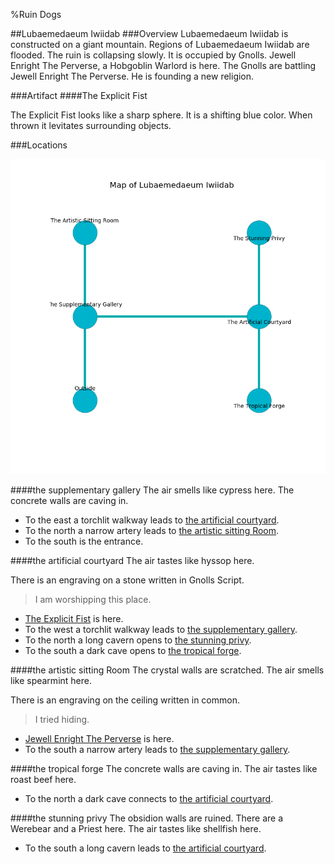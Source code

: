 %Ruin Dogs

##Lubaemedaeum Iwiidab
###Overview
Lubaemedaeum Iwiidab is constructed on a giant mountain. Regions of Lubaemedaeum Iwiidab are flooded. The ruin is collapsing slowly. It is occupied by Gnolls. <a name="Jewell-Enright-The-Perverse"></a>Jewell Enright The Perverse, a Hobgoblin Warlord is here. The Gnolls are battling Jewell Enright The Perverse. He  is founding a new religion. 



###Artifact
####<a name="The-Explicit-Fist"></a>The Explicit Fist


The Explicit Fist looks like a sharp sphere. It is a shifting blue color. When thrown it levitates surrounding objects. 





###Locations


![](../v2/images/Lubaemedaeum-Iwiidab.png)

####<a name="the-supplementary-gallery"></a>the supplementary gallery
The air smells like cypress here. The concrete walls are caving in. 



* To the east a torchlit walkway leads to [the artificial courtyard](#the-artificial-courtyard).
* To the north a narrow artery leads to [the artistic sitting Room](#the-artistic-sitting-Room).
* To the south is the entrance.


####<a name="the-artificial-courtyard"></a>the artificial courtyard
The air tastes like hyssop here. 

There is an engraving on a stone written in Gnolls Script. 

> I am worshipping this place.
>


* [The Explicit Fist](#The-Explicit-Fist) is here.
* To the west a torchlit walkway leads to [the supplementary gallery](#the-supplementary-gallery).
* To the north a long cavern opens to [the stunning privy](#the-stunning-privy).
* To the south a dark cave opens to [the tropical forge](#the-tropical-forge).


####<a name="the-artistic-sitting-Room"></a>the artistic sitting Room
The crystal walls are scratched. The air smells like spearmint here. 

There is an engraving on the ceiling written in common. 

> I tried hiding.
>


* [Jewell Enright The Perverse](#Jewell-Enright-The-Perverse) is here.
* To the south a narrow artery leads to [the supplementary gallery](#the-supplementary-gallery).


####<a name="the-tropical-forge"></a>the tropical forge
The concrete walls are caving in. The air tastes like roast beef here. 



* To the north a dark cave connects to [the artificial courtyard](#the-artificial-courtyard).


####<a name="the-stunning-privy"></a>the stunning privy
The obsidion walls are ruined. There are a Werebear and a Priest here. The air tastes like shellfish here. 



* To the south a long cavern leads to [the artificial courtyard](#the-artificial-courtyard).


